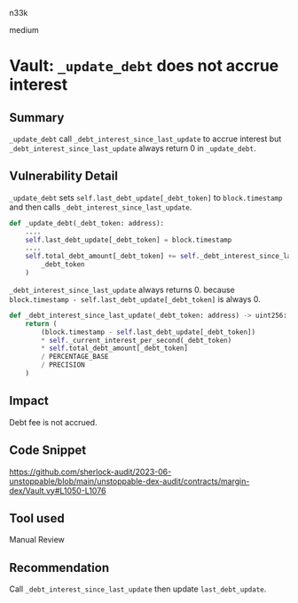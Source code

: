 n33k

medium

# Vault: `_update_debt` does not accrue interest

## Summary

`_update_debt` call `_debt_interest_since_last_update` to accrue interest but `_debt_interest_since_last_update` always return 0 in `_update_debt`.

## Vulnerability Detail

`_update_debt` sets `self.last_debt_update[_debt_token]` to `block.timestamp` and then calls `_debt_interest_since_last_update`.

```python
def _update_debt(_debt_token: address):
    ....
    self.last_debt_update[_debt_token] = block.timestamp
    ....
    self.total_debt_amount[_debt_token] += self._debt_interest_since_last_update(
        _debt_token
    )
```

`_debt_interest_since_last_update` always returns 0. because `block.timestamp - self.last_debt_update[_debt_token]` is always 0.

```python
def _debt_interest_since_last_update(_debt_token: address) -> uint256:
    return (
        (block.timestamp - self.last_debt_update[_debt_token])
        * self._current_interest_per_second(_debt_token)
        * self.total_debt_amount[_debt_token]
        / PERCENTAGE_BASE
        / PRECISION
    )
```

## Impact

Debt fee is not accrued.

## Code Snippet

https://github.com/sherlock-audit/2023-06-unstoppable/blob/main/unstoppable-dex-audit/contracts/margin-dex/Vault.vy#L1050-L1076

## Tool used

Manual Review

## Recommendation

Call `_debt_interest_since_last_update` then update `last_debt_update`.